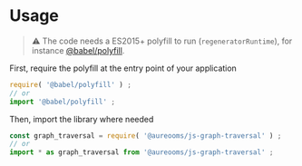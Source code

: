 # Usage

> :warning: The code needs a ES2015+ polyfill to run (`regeneratorRuntime`),
> for instance [@babel/polyfill](https://babeljs.io/docs/usage/polyfill).

First, require the polyfill at the entry point of your application
```js
require( '@babel/polyfill' ) ;
// or
import '@babel/polyfill' ;
```

Then, import the library where needed
```js
const graph_traversal = require( '@aureooms/js-graph-traversal' ) ;
// or
import * as graph_traversal from '@aureooms/js-graph-traversal' ;
```
